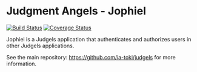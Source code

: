 # Judgment Angels - Jophiel

[![Build Status](https://travis-ci.org/ia-toki/judgels-jophiel.svg?branch=master)](https://travis-ci.org/ia-toki/judgels-jophiel)
[![Coverage Status](http://codecov.io/github/ia-toki/judgels-jophiel/coverage.svg?branch=master)](http://codecov.io/github/ia-toki/judgels-jophiel?branch=master)

Jophiel is a Judgels application that authenticates and authorizes users in other Judgels applications.

See the main repository: https://github.com/ia-toki/judgels for more information.
